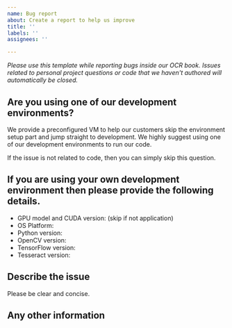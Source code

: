 ```yaml
---
name: Bug report
about: Create a report to help us improve
title: ''
labels: ''
assignees: ''

---
```


_Please use this template while reporting bugs inside our OCR book. Issues related to personal project questions or code that we haven't authored will automatically be closed._

## Are you using one of our development environments? 

We provide a preconfigured VM to help our customers skip the environment setup part and jump straight to development. We highly suggest using one of our development environments to run our code. 

If the issue is not related to code, then you can simply skip this question. 

## If you are using your own development environment then please provide the following details.

* GPU model and CUDA version: (skip if not application) 
* OS Platform: 
* Python version: 
* OpenCV version: 
* TensorFlow version:
* Tesseract version:

## Describe the issue 

Please be clear and concise. 

## Any other information
